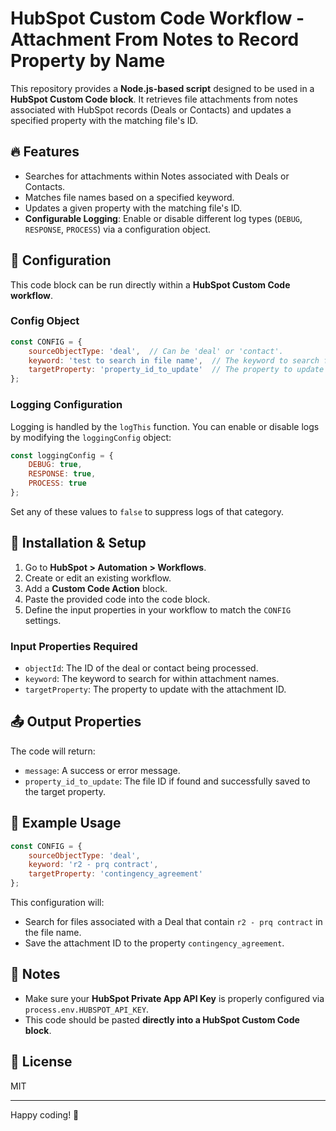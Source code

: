 # HubSpot Custom Code Workflow - Attachment From Notes to Record Property by Name

This repository provides a **Node.js-based script** designed to be used in a **HubSpot Custom Code block**. It retrieves file attachments from notes associated with HubSpot records (Deals or Contacts) and updates a specified property with the matching file's ID.

## 🔥 Features
- Searches for attachments within Notes associated with Deals or Contacts.
- Matches file names based on a specified keyword.
- Updates a given property with the matching file's ID.
- **Configurable Logging**: Enable or disable different log types (`DEBUG`, `RESPONSE`, `PROCESS`) via a configuration object.

## 📂 Configuration
This code block can be run directly within a **HubSpot Custom Code workflow**.

### Config Object
```javascript
const CONFIG = {
    sourceObjectType: 'deal',  // Can be 'deal' or 'contact'.
    keyword: 'test to search in file name',  // The keyword to search for in attachment names.
    targetProperty: 'property_id_to_update'  // The property to update with the matching file ID.
};
```

### Logging Configuration
Logging is handled by the `logThis` function. You can enable or disable logs by modifying the `loggingConfig` object:
```javascript
const loggingConfig = {
    DEBUG: true,
    RESPONSE: true,
    PROCESS: true
};
```

Set any of these values to `false` to suppress logs of that category.

## 📌 Installation & Setup
1. Go to **HubSpot > Automation > Workflows**.
2. Create or edit an existing workflow.
3. Add a **Custom Code Action** block.
4. Paste the provided code into the code block.
5. Define the input properties in your workflow to match the `CONFIG` settings.

### Input Properties Required
- `objectId`: The ID of the deal or contact being processed.
- `keyword`: The keyword to search for within attachment names.
- `targetProperty`: The property to update with the attachment ID.

## 📤 Output Properties
The code will return:
- `message`: A success or error message.
- `property_id_to_update`: The file ID if found and successfully saved to the target property.

## 📄 Example Usage
```javascript
const CONFIG = {
    sourceObjectType: 'deal',
    keyword: 'r2 - prq contract',
    targetProperty: 'contingency_agreement'
};
```
This configuration will:
- Search for files associated with a Deal that contain `r2 - prq contract` in the file name.
- Save the attachment ID to the property `contingency_agreement`.

## 📝 Notes
- Make sure your **HubSpot Private App API Key** is properly configured via `process.env.HUBSPOT_API_KEY`.
- This code should be pasted **directly into a HubSpot Custom Code block**.

## 📜 License
MIT

---

Happy coding! 🚀

